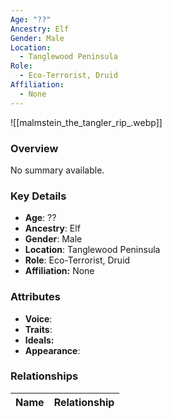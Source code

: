 ```yaml
---
Age: "??"
Ancestry: Elf
Gender: Male
Location:
  - Tanglewood Peninsula
Role:
  - Eco-Terrorist, Druid
Affiliation:
  - None
---
```


![[malmstein_the_tangler_rip_.webp]]

### Overview
No summary available.

### Key Details
- **Age**: ??
- **Ancestry**: Elf
- **Gender**: Male
- **Location**: Tanglewood Peninsula
- **Role**: Eco-Terrorist, Druid
- **Affiliation:** None

### Attributes
- **Voice**: 
- **Traits**: 
- **Ideals:** 
- **Appearance**:

### Relationships

| Name  | Relationship |
| ----- | ------------ |

